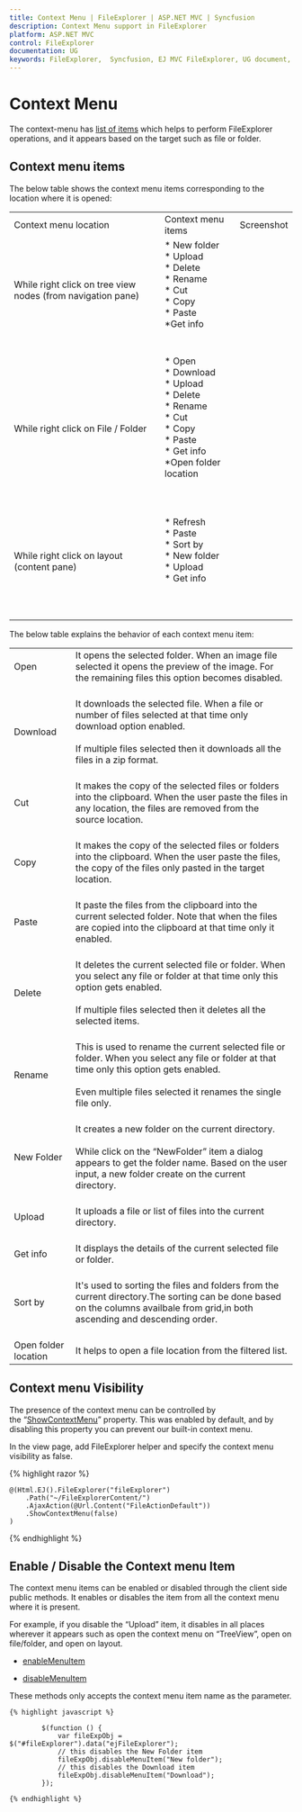 ```yaml
---
title: Context Menu | FileExplorer | ASP.NET MVC | Syncfusion
description: Context Menu support in FileExplorer 
platform: ASP.NET MVC
control: FileExplorer
documentation: UG
keywords: FileExplorer,  Syncfusion, EJ MVC FileExplorer, UG document, Context Menu
---
```

# Context Menu

The context-menu has [list of items](#context-menu-items) which helps to perform FileExplorer operations, and it appears based on the target such as file or folder.

## Context menu items

The below table shows the context menu items corresponding to the location where it is opened:

<table>
<tr>
<td>
Context menu location
</td>
<td>
Context menu items
</td>
<td>
Screenshot
</td>
</tr>
<tr>
<td>
While right click on tree view nodes (from navigation pane)<br/><br/></td>
<td>
* New folder<br/>* Upload<br/>* Delete<br/>* Rename<br/>* Cut<br/>* Copy<br/>* Paste<br/>*Get info<br/><br/><br/></td>
<td>
<br/><br/><br/><br/></td>
</tr>
<tr>
<td>
While right click on File / Folder<br/><br/></td>
<td>
* Open<br/>* Download<br/>* Upload<br/>* Delete<br/>* Rename<br/>* Cut<br/>* Copy<br/>* Paste<br/>* Get info<br/>*Open folder location<br/><br/><br/><br/></td>
<td>
<br/><br/><br/><br/></td>
</tr>
<tr>
<td>
While right click on layout (content pane)<br/><br/></td>
<td>
* Refresh<br/>* Paste<br/>* Sort by<br/>* New folder<br/>* Upload <br/>* Get info <br/><br/><br/><br/></td>
<td>
<br/><br/><br/><br/></td>
</tr>
</table>
The below table explains the behavior of each context menu item:
<table>
<tr>
<td>
Open<br/><br/></td>
<td>
It opens the selected folder. When an image file selected it opens the preview of the image. For the remaining files this option becomes disabled.<br/><br/></td>
</tr>
<tr>
<td>
Download<br/><br/></td>
<td>
It downloads the selected file. When a file or number of files selected at that time only download option enabled.<br/><br/>If multiple files selected then it downloads all the files in a zip format.<br/><br/></td>
</tr>
<tr>
<td>
Cut<br/><br/></td>
<td>
It makes the copy of the selected files or folders into the clipboard. When the user paste the files in any location, the files are removed from the source location.<br/><br/></td>
</tr>
<tr>
<td>
Copy<br/><br/></td>
<td>
It makes the copy of the selected files or folders into the clipboard. When the user paste the files, the copy of the files only pasted in the target location.<br/><br/></td>
</tr>
<tr>
<td>
Paste<br/><br/></td>
<td>
It paste the files from the clipboard into the current selected folder. Note that when the files are copied into the clipboard at that time only it enabled.<br/><br/></td>
</tr>
<tr>
<td>
Delete<br/><br/></td>
<td>
It deletes the current selected file or folder. When you select any file or folder at that time only this option gets enabled.<br/><br/>If multiple files selected then it deletes all the selected items.<br/><br/></td>
</tr>
<tr>
<td>
Rename<br/><br/></td>
<td>
This is used to rename the current selected file or folder. When you select any file or folder at that time only this option gets enabled.<br/><br/>Even multiple files selected it renames the single file only.<br/><br/></td>
</tr>
<tr>
<td>
New Folder<br/><br/></td>
<td>
It creates a new folder on the current directory.<br/><br/>While click on the “NewFolder” item a dialog appears to get the folder name. Based on the user input, a new folder create on the current directory.<br/><br/></td>
</tr>
<tr>
<td>
Upload<br/><br/></td>
<td>
It uploads a file or list of files into the current directory.<br/><br/></td>
</tr>
<tr>
<td>
Get info<br/><br/></td>
<td>
It displays the details of the current selected file or folder.<br/><br/></td>
</tr>
<tr>
<td>
Sort by<br/><br/></td><td>
It's used to sorting the files and folders from the current directory.The sorting can be done based on the columns availbale from grid,in both ascending and descending order.<br/><br/></td></tr>
<tr>
<td>
Open folder location
</td>
<td>
It helps to open a file location from the filtered list.
</td>
</tr>
</table>

## Context menu Visibility

The presence of the context menu can be controlled by the “[ShowContextMenu](http://help.syncfusion.com/js/api/ejfileexplorer#members:showcontextmenu)” property. This was enabled by default, and by disabling this property you can prevent our built-in context menu.

In the view page, add FileExplorer helper and specify the context menu visibility as false.
    
{% highlight razor %}
    
    @(Html.EJ().FileExplorer("fileExplorer")
        .Path("~/FileExplorerContent/")
        .AjaxAction(@Url.Content("FileActionDefault"))
        .ShowContextMenu(false)
    )
        
{% endhighlight %}
    
## Enable / Disable the Context menu Item

The context menu items can be enabled or disabled through the client side public methods. It enables or disables the item from all the context menu where it is present.

For example, if you disable the “Upload” item, it disables in all places wherever it appears such as open the context menu on “TreeView”, open on file/folder, and open on layout.

* [enableMenuItem](http://help.syncfusion.com/js/api/ejfileexplorer#methods:enablemenuitem)

* [disableMenuItem](http://help.syncfusion.com/js/api/ejfileexplorer#methods:disablemenuitem)

These methods only accepts the context menu item name as the parameter.
    
    {% highlight javascript %}
    
            $(function () {
                var fileExpObj = $("#fileExplorer").data("ejFileExplorer");
                // this disables the New Folder item
                fileExpObj.disableMenuItem("New folder");
                // this disables the Download item
                fileExpObj.disableMenuItem("Download");
            });
            
    {% endhighlight %}
    
